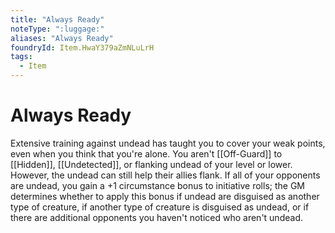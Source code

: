 ```yaml
---
title: "Always Ready"
noteType: ":luggage:"
aliases: "Always Ready"
foundryId: Item.HwaY379aZmNLuLrH
tags:
  - Item
---
```


# Always Ready

Extensive training against undead has taught you to cover your weak points, even when you think that you're alone. You aren't [[Off-Guard]] to [[Hidden]], [[Undetected]], or flanking undead of your level or lower. However, the undead can still help their allies flank. If all of your opponents are undead, you gain a +1 circumstance bonus to initiative rolls; the GM determines whether to apply this bonus if undead are disguised as another type of creature, if another type of creature is disguised as undead, or if there are additional opponents you haven't noticed who aren't undead.
